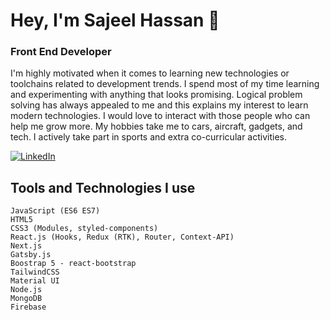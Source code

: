 # Hey, I'm Sajeel Hassan 👋

### Front End Developer

I'm highly motivated when it comes to learning new technologies or toolchains related to development trends. I spend most of my time learning and experimenting with anything that looks promising. Logical problem solving has always appealed to me and this explains my interest to learn modern technologies.
I would love to interact with those people who can help me grow more.
My hobbies take me to cars, aircraft, gadgets, and tech.
I actively take part in sports and extra co-curricular activities.


[![LinkedIn](https://img.shields.io/badge/LinkedIn-SajeelHassan-blue)](https://www.linkedin.com/in/sajeelhassan/)
<!-- [![Website](https://img.shields.io/badge/Website-justinpaulhammond.com-green)](https://.com) -->

## Tools and Technologies I use

    JavaScript (ES6 ES7)
    HTML5
    CSS3 (Modules, styled-components)
    React.js (Hooks, Redux (RTK), Router, Context-API)
    Next.js
    Gatsby.js
    Boostrap 5 - react-bootstrap
    TailwindCSS
    Material UI
    Node.js
    MongoDB
    Firebase




